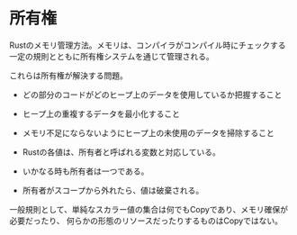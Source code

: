 # 所有権

Rustのメモリ管理方法。メモリは、コンパイラがコンパイル時にチェックする一定の規則とともに所有権システムを通じて管理される。

これらは所有権が解決する問題。

- どの部分のコードがどのヒープ上のデータを使用しているか把握すること
- ヒープ上の重複するデータを最小化すること
- メモリ不足にならないようにヒープ上の未使用のデータを掃除すること

- Rustの各値は、所有者と呼ばれる変数と対応している。
- いかなる時も所有者は一つである。
- 所有者がスコープから外れたら、値は破棄される。

一般規則として、単純なスカラー値の集合は何でもCopyであり、メモリ確保が必要だったり、 何らかの形態のリソースだったりするものはCopyではない。
